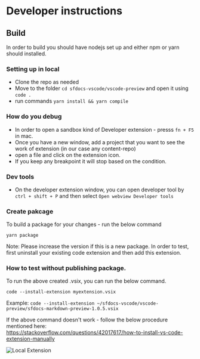 # Developer instructions 

## Build

In order to build you should have nodejs set up and either npm or yarn should installed.

### Setting up in local

- Clone the repo as needed
- Move to the folder `cd sfdocs-vscode/vscode-preview` and open it using `code .`
- run commands `yarn install && yarn compile`

### How do you debug

- In order to open a sandbox kind of Developer extension - presss `fn + F5` in mac.
- Once you have a new window, add a project that you want to see the work of extension (in our case any content-repo)
- open a file and click on the extension icon.
- If you keep any breakpoint it will stop based on the condition.

### Dev tools 

- On the developer extension window, you can open developer tool by 
`ctrl + shift + P` and then select `Open webview Developer tools`

### Create pakcage

To  build a package for your changes - run the below command

```
yarn package
```
Note: Please increase the version if this is a new package.
In order to test, first uninstall your existing code extension and then add this extension.

### How to test without publishing package.

To run the above created .vsix, you can run the below command.

```
code --install-extension myextension.vsix
```

Example: `code --install-extension ~/sfdocs-vscode/vscode-preview/sfdocs-markdown-preview-1.0.5.vsix`

If the above command doesn't work - follow the below procedure mentioned here:  
https://stackoverflow.com/questions/42017617/how-to-install-vs-code-extension-manually

![Local Extension](https://i.stack.imgur.com/nPF49.png)

